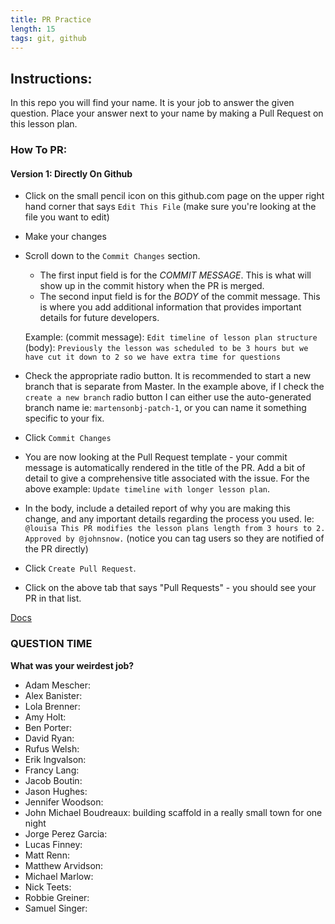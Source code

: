 ```yaml
---
title: PR Practice
length: 15
tags: git, github
---
```


## Instructions:

In this repo you will find your name. It is your job to answer the given question. Place your answer next to your name by making a Pull Request on this lesson plan.

### How To PR:

#### Version 1: Directly On Github
* Click on the small pencil icon on this github.com page on the upper right hand corner that says `Edit This File` (make sure you're looking at the file you want to edit)
* Make your changes
* Scroll down to the `Commit Changes` section.
  - The first input field is for the *COMMIT MESSAGE*. This is what will show up in the commit history when the PR is merged.
  - The second input field is for the *BODY* of the commit message. This is where you add additional information that provides important details for future developers.

  Example:
  (commit message): `Edit timeline of lesson plan structure`
  (body): `Previously the lesson was scheduled to be 3 hours but we have cut it down to 2 so we have extra time for questions`

* Check the appropriate radio button. It is recommended to start a new branch that is separate from Master. In the example above, if I check the `create a new branch` radio button I can either use the auto-generated branch name ie: `martensonbj-patch-1`, or you can name it something specific to your fix.
* Click `Commit Changes`
* You are now looking at the Pull Request template - your commit message is automatically rendered in the title of the PR. Add a bit of detail to give a comprehensive title associated with the issue. For the above example: `Update timeline with longer lesson plan`.
* In the body, include a detailed report of why you are making this change, and any important details regarding the process you used. Ie: `@louisa This PR modifies the lesson plans length from 3 hours to 2. Approved by @johnsnow.` (notice you can tag users so they are notified of the PR directly)
* Click `Create Pull Request`.
* Click on the above tab that says "Pull Requests" - you should see your PR in that list.

[Docs](https://help.github.com/articles/about-pull-requests/)

### QUESTION TIME

**What was your weirdest job?**

- Adam Mescher:
- Alex Banister:
- Lola Brenner:
- Amy Holt:
- Ben Porter:
- David Ryan:
- Rufus Welsh:
- Erik Ingvalson:
- Francy Lang:
- Jacob Boutin:
- Jason Hughes:
- Jennifer Woodson:
- John Michael Boudreaux: building scaffold in a really small town for one night
- Jorge Perez Garcia:
- Lucas Finney:
- Matt Renn:
- Matthew Arvidson:
- Michael Marlow:
- Nick Teets:
- Robbie Greiner:
- Samuel Singer:
